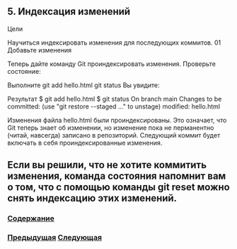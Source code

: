 ##  5. Индексация изменений

Цели

Научиться индексировать изменения для последующих коммитов.
01 Добавьте изменения

Теперь дайте команду Git проиндексировать изменения. Проверьте состояние:

Выполните
git add hello.html
git status
Вы увидите:

Результат
$ git add hello.html
$ git status
On branch main
Changes to be committed:
  (use "git restore --staged <file>..." to unstage)
	modified:   hello.html

Изменения файла hello.html были проиндексированы. Это означает, что Git теперь знает об изменении, но изменение пока не перманентно (читай, навсегда) записано в репозиторий. Следующий коммит будет включать в себя проиндексированные изменения.

Если вы решили, что не хотите коммитить изменения, команда состояния напомнит вам о том, что с помощью команды git reset можно снять индексацию этих изменений.
---

### [Содержание](./bookgit.md)
### [Предыдущая](./book5.md)   [Следующая](./book7.md)